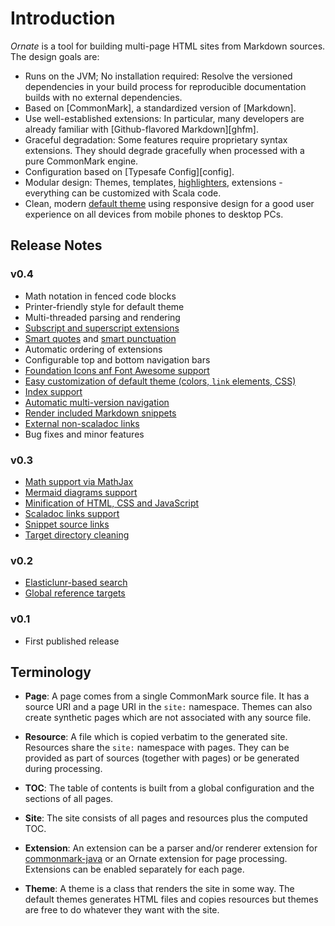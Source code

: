 # Introduction

*Ornate* is a tool for building multi-page HTML sites from Markdown sources. The design goals are:

- Runs on the JVM; No installation required: Resolve the versioned dependencies in your build process for reproducible documentation builds with no external dependencies.
- Based on [CommonMark], a standardized version of [Markdown].
- Use well-established extensions: In particular, many developers are already familiar with [Github-flavored Markdown][ghfm].
- Graceful degradation: Some features require proprietary syntax extensions. They should degrade gracefully when processed with a pure CommonMark engine.
- Configuration based on [Typesafe Config][config].
- Modular design: Themes, templates, [highlighters](highlighting.md), extensions - everything can be customized with Scala code.
- Clean, modern [default theme](default-theme.md) using responsive design for a good user experience on all devices from mobile phones to desktop PCs.

## Release Notes

### v0.4

- Math notation in fenced code blocks
- Printer-friendly style for default theme
- Multi-threaded parsing and rendering
- [Subscript and superscript extensions](markdown.md#subscript-and-superscript)
- [Smart quotes](markdown.md#smartquotes) and [smart punctuation](markdown.md#smartpunctuation)
- Automatic ordering of extensions
- Configurable top and bottom navigation bars
- [Foundation Icons anf Font Awesome support](images.md#theme-specific-uri-schemes)
- [Easy customization of default theme (colors, `link` elements, CSS)](default-theme.md#customization)
- [Index support](default-theme.md#index)
- [Automatic multi-version navigation](default-theme.md#multi-version-sites)
- [Render included Markdown snippets](markdown.md#rendermarkdown)
- [External non-scaladoc links](markdown.md#externallinks)
- Bug fixes and minor features

### v0.3

- [Math support via MathJax](math.md)
- [Mermaid diagrams support](diagrams.md)
- [Minification of HTML, CSS and JavaScript](default-theme.md#minification)
- [Scaladoc links support](markdown.md#scaladoclinks)
- [Snippet source links](default-theme.md#snippet-source-links)
- [Target directory cleaning](running.md#cleaning)

### v0.2

- [Elasticlunr-based search](default-theme.md#search)
- [Global reference targets](markdown.md#globalrefs)

### v0.1

- First published release

## Terminology

- **Page**: A page comes from a single CommonMark source file. It has a source URI and a page URI in the `site:` namespace. Themes can also create synthetic pages which are not associated with any source file.

- **Resource**: A file which is copied verbatim to the generated site. Resources share the `site:` namespace with pages. They can be provided as part of sources (together with pages) or be generated during processing.

- **TOC**: The table of contents is built from a global configuration and the sections of all pages.

- **Site**: The site consists of all pages and resources plus the computed TOC.

- **Extension**: An extension can be a parser and/or renderer extension for [commonmark-java](https://github.com/atlassian/commonmark-java) or an Ornate extension for page processing. Extensions can be enabled separately for each page.

- **Theme**: A theme is a class that renders the site in some way. The default themes generates HTML files and copies resources but themes are free to do whatever they want with the site.
